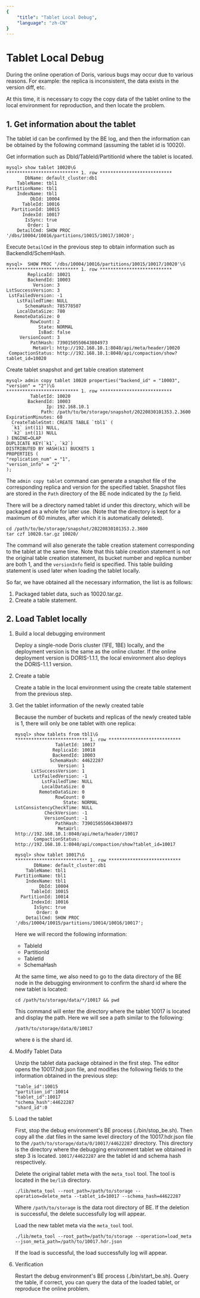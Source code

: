```yaml
---
{
    "title": "Tablet Local Debug",
    "language": "zh-CN"
}
---
```


<!-- 
Licensed to the Apache Software Foundation (ASF) under one
or more contributor license agreements.  See the NOTICE file
distributed with this work for additional information
regarding copyright ownership.  The ASF licenses this file
to you under the Apache License, Version 2.0 (the
"License"); you may not use this file except in compliance
with the License.  You may obtain a copy of the License at

  http://www.apache.org/licenses/LICENSE-2.0

Unless required by applicable law or agreed to in writing,
software distributed under the License is distributed on an
"AS IS" BASIS, WITHOUT WARRANTIES OR CONDITIONS OF ANY
KIND, either express or implied.  See the License for the
specific language governing permissions and limitations
under the License.
-->

# Tablet Local Debug

During the online operation of Doris, various bugs may occur due to various reasons. For example: the replica is inconsistent, the data exists in the version diff, etc.

At this time, it is necessary to copy the copy data of the tablet online to the local environment for reproduction, and then locate the problem.

## 1. Get information about the tablet

The tablet id can be confirmed by the BE log, and then the information can be obtained by the following command (assuming the tablet id is 10020).

Get information such as DbId/TableId/PartitionId where the tablet is located.

```
mysql> show tablet 10020\G
*************************** 1. row ***************************
       DbName: default_cluster:db1
    TableName: tbl1
PartitionName: tbl1
    IndexName: tbl1
         DbId: 10004
      TableId: 10016
  PartitionId: 10015
      IndexId: 10017
       IsSync: true
        Order: 1
    DetailCmd: SHOW PROC '/dbs/10004/10016/partitions/10015/10017/10020';
```

Execute `DetailCmd` in the previous step to obtain information such as BackendId/SchemHash.

```
mysql>  SHOW PROC '/dbs/10004/10016/partitions/10015/10017/10020'\G
*************************** 1. row ***************************
        ReplicaId: 10021
        BackendId: 10003
          Version: 3
LstSuccessVersion: 3
 LstFailedVersion: -1
    LstFailedTime: NULL
       SchemaHash: 785778507
    LocalDataSize: 780
   RemoteDataSize: 0
         RowCount: 2
            State: NORMAL
            IsBad: false
     VersionCount: 3
         PathHash: 7390150550643804973
          MetaUrl: http://192.168.10.1:8040/api/meta/header/10020
 CompactionStatus: http://192.168.10.1:8040/api/compaction/show?tablet_id=10020
```

Create tablet snapshot and get table creation statement

```
mysql> admin copy tablet 10020 properties("backend_id" = "10003", "version" = "2")\G
*************************** 1. row ***************************
         TabletId: 10020
        BackendId: 10003
               Ip: 192.168.10.1
             Path: /path/to/be/storage/snapshot/20220830101353.2.3600
ExpirationMinutes: 60
  CreateTableStmt: CREATE TABLE `tbl1` (
  `k1` int(11) NULL,
  `k2` int(11) NULL
) ENGINE=OLAP
DUPLICATE KEY(`k1`, `k2`)
DISTRIBUTED BY HASH(k1) BUCKETS 1
PROPERTIES (
"replication_num" = "1",
"version_info" = "2"
);
```

The `admin copy tablet` command can generate a snapshot file of the corresponding replica and version for the specified tablet. Snapshot files are stored in the `Path` directory of the BE node indicated by the `Ip` field.

There will be a directory named tablet id under this directory, which will be packaged as a whole for later use. (Note that the directory is kept for a maximum of 60 minutes, after which it is automatically deleted).

```
cd /path/to/be/storage/snapshot/20220830101353.2.3600
tar czf 10020.tar.gz 10020/
```

The command will also generate the table creation statement corresponding to the tablet at the same time. Note that this table creation statement is not the original table creation statement, its bucket number and replica number are both 1, and the `versionInfo` field is specified. This table building statement is used later when loading the tablet locally.

So far, we have obtained all the necessary information, the list is as follows:

1. Packaged tablet data, such as 10020.tar.gz.
2. Create a table statement.

## 2. Load Tablet locally

1. Build a local debugging environment

     Deploy a single-node Doris cluster (1FE, 1BE) locally, and the deployment version is the same as the online cluster. If the online deployment version is DORIS-1.1.1, the local environment also deploys the DORIS-1.1.1 version.

2. Create a table

     Create a table in the local environment using the create table statement from the previous step.

3. Get the tablet information of the newly created table

     Because the number of buckets and replicas of the newly created table is 1, there will only be one tablet with one replica:
    
    ```
    mysql> show tablets from tbl1\G
    *************************** 1. row ***************************
                   TabletId: 10017
                  ReplicaId: 10018
                  BackendId: 10003
                 SchemaHash: 44622287
                    Version: 1
          LstSuccessVersion: 1
           LstFailedVersion: -1
              LstFailedTime: NULL
              LocalDataSize: 0
             RemoteDataSize: 0
                   RowCount: 0
                      State: NORMAL
    LstConsistencyCheckTime: NULL
               CheckVersion: -1
               VersionCount: -1
                   PathHash: 7390150550643804973
                    MetaUrl: http://192.168.10.1:8040/api/meta/header/10017
           CompactionStatus: http://192.168.10.1:8040/api/compaction/show?tablet_id=10017
    ```
    
    ```
    mysql> show tablet 10017\G
    *************************** 1. row ***************************
           DbName: default_cluster:db1
        TableName: tbl1
    PartitionName: tbl1
        IndexName: tbl1
             DbId: 10004
          TableId: 10015
      PartitionId: 10014
          IndexId: 10016
           IsSync: true
            Order: 0
        DetailCmd: SHOW PROC '/dbs/10004/10015/partitions/10014/10016/10017';
    ```
    
    Here we will record the following information:
    
    * TableId
    * PartitionId
    * TabletId
    * SchemaHash

    At the same time, we also need to go to the data directory of the BE node in the debugging environment to confirm the shard id where the new tablet is located:
    
    ```
    cd /path/to/storage/data/*/10017 && pwd
    ```
    
    This command will enter the directory where the tablet 10017 is located and display the path. Here we will see a path similar to the following:
    
    ```
    /path/to/storage/data/0/10017
    ```
    
    where `0` is the shard id.
        
4. Modify Tablet Data

    Unzip the tablet data package obtained in the first step. The editor opens the 10017.hdr.json file, and modifies the following fields to the information obtained in the previous step:
    
    ```
    "table_id":10015
    "partition_id":10014
    "tablet_id":10017
    "schema_hash":44622287
    "shard_id":0
    ```

5. Load the tablet

     First, stop the debug environment's BE process (./bin/stop_be.sh). Then copy all the .dat files in the same level directory of the 10017.hdr.json file to the `/path/to/storage/data/0/10017/44622287` directory. This directory is the directory where the debugging environment tablet we obtained in step 3 is located. `10017/44622287` are the tablet id and schema hash respectively.
    
     Delete the original tablet meta with the `meta_tool` tool. The tool is located in the `be/lib` directory.
    
    ```
    ./lib/meta_tool --root_path=/path/to/storage --operation=delete_meta --tablet_id=10017 --schema_hash=44622287
    ```
    
    Where `/path/to/storage` is the data root directory of BE. If the deletion is successful, the delete successfully log will appear.
    
    Load the new tablet meta via the `meta_tool` tool.
        
    ```
    ./lib/meta_tool --root_path=/path/to/storage --operation=load_meta --json_meta_path=/path/to/10017.hdr.json
    ```
    
    If the load is successful, the load successfully log will appear.
    
6. Verification

     Restart the debug environment's BE process (./bin/start_be.sh). Query the table, if correct, you can query the data of the loaded tablet, or reproduce the online problem.
